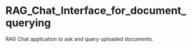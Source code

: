 # RAG_Chat_Interface_for_document_querying
RAG Chat application to ask and query uploaded documents.
